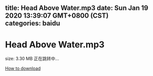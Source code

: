 
title: Head Above Water.mp3
date: Sun Jan 19 2020 13:39:07 GMT+0800 (CST)    
categories: baidu
---

# Head Above Water.mp3
size: 3.30 MB
 正在跳转中...
 

[How to download](https://bpcam.bemobtrk.com/go/2ceec3aa-1ca2-46d6-b9ff-aaa5c184517c?jno=1823)